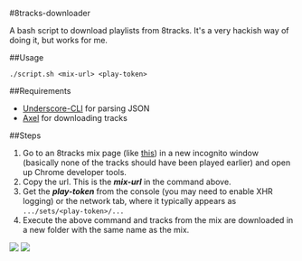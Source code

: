 #8tracks-downloader

A bash script to download playlists from 8tracks. It's a very hackish way of doing it, but works for me.

##Usage

	./script.sh <mix-url> <play-token>

##Requirements 
* [Underscore-CLI](https://github.com/ddopson/underscore-cli) for parsing JSON
* [Axel](http://axel.alioth.debian.org/) for downloading tracks

##Steps

1. Go to an 8tracks mix page (like [this](http://8tracks.com/sundeepbhat/travel-read-experience)) in a new incognito window (basically none of the tracks should have been played earlier) and open up Chrome developer tools.
2. Copy the url. This is the ***mix-url*** in the command above.
3. Get the ***play-token*** from the console (you may need to enable XHR logging) or the network tab, where it typically appears as `.../sets/<play-token>/...`
4. Execute the above command and tracks from the mix are downloaded in a new folder with the same name as the mix.

![](https://raw.github.com/abhshkdz/8tracks-downloader/master/doc/1.png)
![](https://raw.github.com/abhshkdz/8tracks-downloader/master/doc/2.png)

